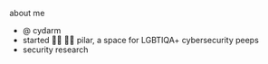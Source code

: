 
about me

- @ cydarm
- started 🏳️‍⚧️ 🏳️‍🌈 pilar, a space for LGBTIQA+ cybersecurity peeps
- security research





